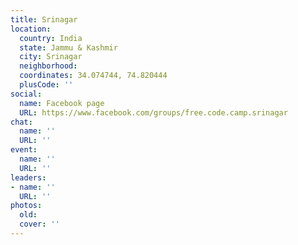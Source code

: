 ```yaml
---
title: Srinagar
location:
  country: India
  state: Jammu & Kashmir
  city: Srinagar
  neighborhood: 
  coordinates: 34.074744, 74.820444
  plusCode: ''
social:
  name: Facebook page
  URL: https://www.facebook.com/groups/free.code.camp.srinagar
chat:
  name: ''
  URL: ''
event:
  name: ''
  URL: ''
leaders:
- name: ''
  URL: ''
photos:
  old: 
  cover: ''
---
```

